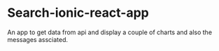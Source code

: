 # Search-ionic-react-app

An app to get data from api and display a couple of charts and also the messages assciated.
